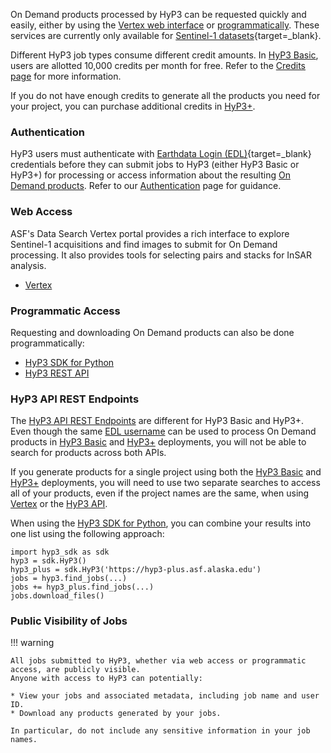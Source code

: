 On Demand products processed by HyP3 can be requested quickly and easily, either by
using the [Vertex web interface](#web-access "Jump to Web Access section") 
or [programmatically](#programmatic-access "Jump to Programmatic Access section"). 
These services are currently only available for 
[Sentinel-1 datasets](sentinel1.md "Sentinel-1 Mission" ){target=_blank}.

Different HyP3 job types consume different credit amounts. In 
[HyP3 Basic](about/hyp3_basic.md "Jump to HyP3 Basic Documentation"), 
users are allotted 10,000 credits per month for free. Refer to the
[Credits page](using/credits.md "Jump to the Credits documentation page") 
for more information. 

If you do not have enough credits to generate all the products you need for your 
project, you can purchase additional credits in [HyP3+](about/hyp3_plus.md "Jump to HyP3+ Documentation").

<!-- TODO TOOL-2787: uncomment this block and update snippet language if we ever decide to require that new users 
request access to HyP3 Basic:
{% include 'application-snippet.md' %}
-->

### Authentication

HyP3 users must authenticate with 
[Earthdata Login (EDL)](https://urs.earthdata.nasa.gov/ "https://urs.earthdata.nasa.gov/" ){target=_blank} 
credentials before they can submit jobs to HyP3 (either HyP3 Basic or HyP3+) for processing or access information 
about the resulting [On Demand products](products.md "hyp3-docs.asf.alaska.edu/products"). Refer to our 
[Authentication](using/authentication.md "Jump to Authentication Documentation") page for guidance.

### Web Access 

ASF's Data Search Vertex portal provides a rich interface to explore Sentinel-1
acquisitions and find images to submit for On Demand processing. It also provides
tools for selecting pairs and stacks for InSAR analysis.

* [Vertex](using/vertex.md "Using Vertex")

### Programmatic Access
Requesting and downloading On Demand products can also be done programmatically:

* [HyP3 SDK for Python](using/sdk.md "Using SDK")
* [HyP3 REST API](using/api.md "Using API")

### HyP3 API REST Endpoints

The [HyP3 API REST Endpoints](using/api.md "Jump to Using HyP3 API Documentation") 
are different for HyP3 Basic and HyP3+. Even though the same 
[EDL username](using/authentication.md#earthdata-login-edl "Jump to Earthdata Login Documentation") 
can be used to process On Demand products in 
[HyP3 Basic](about/hyp3_basic.md "Jump to HyP3 Basic Documentation") and 
[HyP3+](about/hyp3_plus.md "Jump to HyP3+ Documentation") 
deployments, you will not be able to search for products across both APIs. 

If you generate products for a single project using both the 
[HyP3 Basic](about/hyp3_basic.md "Jump to HyP3 Basic Documentation") 
and [HyP3+](about/hyp3_plus.md "Jump to HyP3+ Documentation") deployments, 
you will need to use two separate searches to access all of your products, even if the project names are the same, 
when using [Vertex](using/vertex.md "Jump to Using Vertex Documentation") or the 
[HyP3 API](using/api.md "Jump to Using HyP3 API Documentation").

When using the [HyP3 SDK for Python](using/sdk.md "Jump to Using HyP3 SDK Documentation"), you can combine your results 
into one list using the following approach:
```
import hyp3_sdk as sdk
hyp3 = sdk.HyP3()
hyp3_plus = sdk.HyP3('https://hyp3-plus.asf.alaska.edu')
jobs = hyp3.find_jobs(...)
jobs += hyp3_plus.find_jobs(...)
jobs.download_files()
```

### Public Visibility of Jobs

!!! warning

    All jobs submitted to HyP3, whether via web access or programmatic access, are publicly visible.
    Anyone with access to HyP3 can potentially:

    * View your jobs and associated metadata, including job name and user ID.
    * Download any products generated by your jobs.

    In particular, do not include any sensitive information in your job names.
